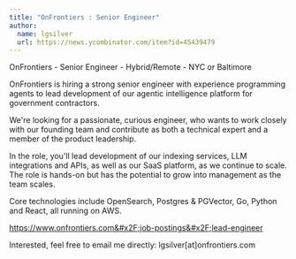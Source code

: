 ```yaml
---
title: "OnFrontiers : Senior Engineer"
author:
  name: lgsilver
  url: https://news.ycombinator.com/item?id=45439479
---
```

OnFrontiers - Senior Engineer - Hybrid&#x2F;Remote - NYC or Baltimore

OnFrontiers is hiring a strong senior engineer with experience programming agents to lead development of our agentic intelligence platform for government contractors.

We&#x27;re looking for a passionate, curious engineer, who wants to work closely with our founding team and contribute as both a technical expert and a member of the product leadership.

In the role, you&#x27;ll lead development of our indexing services, LLM integrations and APIs, as well as our SaaS platform, as we continue to scale. The role is hands-on but has the potential to grow into management as the team scales.

Core technologies include OpenSearch, Postgres &amp; PGVector, Go, Python and React, all running on AWS.

<a href="https:&#x2F;&#x2F;www.onfrontiers.com&#x2F;job-postings&#x2F;lead-engineer" rel="nofollow">https:&#x2F;&#x2F;www.onfrontiers.com&#x2F;job-postings&#x2F;lead-engineer</a>

Interested, feel free to email me directly: lgsilver[at]onfrontiers.com
<JobApplication />
